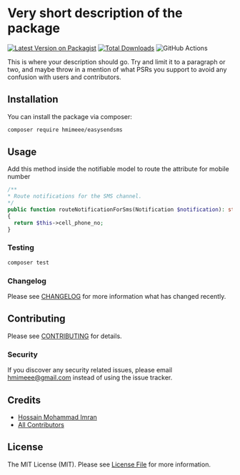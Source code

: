 # Very short description of the package

[![Latest Version on Packagist](https://img.shields.io/packagist/v/hmimeee/easysendsms.svg?style=flat-square)](https://packagist.org/packages/hmimeee/easysendsms)
[![Total Downloads](https://img.shields.io/packagist/dt/hmimeee/easysendsms.svg?style=flat-square)](https://packagist.org/packages/hmimeee/easysendsms)
![GitHub Actions](https://github.com/hmimeee/easysendsms/actions/workflows/main.yml/badge.svg)

This is where your description should go. Try and limit it to a paragraph or two, and maybe throw in a mention of what PSRs you support to avoid any confusion with users and contributors.

## Installation

You can install the package via composer:

```bash
composer require hmimeee/easysendsms
```

## Usage

Add this method inside the notifiable model to route the attribute for mobile number
```php
/**
* Route notifications for the SMS channel.
*/
public function routeNotificationForSms(Notification $notification): string
{
  return $this->cell_phone_no;
}
```

### Testing

```bash
composer test
```

### Changelog

Please see [CHANGELOG](CHANGELOG.md) for more information what has changed recently.

## Contributing

Please see [CONTRIBUTING](CONTRIBUTING.md) for details.

### Security

If you discover any security related issues, please email hmimeee@gmail.com instead of using the issue tracker.

## Credits

-   [Hossain Mohammad Imran](https://github.com/hmimeee)
-   [All Contributors](../../contributors)

## License

The MIT License (MIT). Please see [License File](LICENSE.md) for more information.
